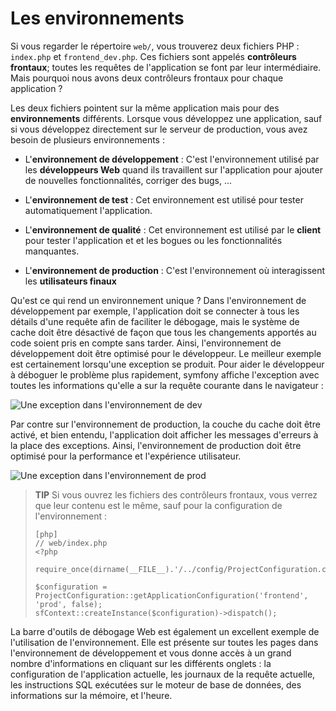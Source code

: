 Les environnements
================

Si vous regarder le répertoire `web/`, vous trouverez deux fichiers PHP :
`index.php` et `frontend_dev.php`. Ces fichiers sont appelés **contrôleurs
frontaux**; toutes les requêtes de l'application se font par leur intermédiaire. Mais pourquoi
nous avons deux contrôleurs frontaux pour chaque application ?

Les deux fichiers pointent sur la même application mais pour des **environnements** différents.
Lorsque vous développez une application, sauf si vous développez directement sur le
serveur de production, vous avez besoin de plusieurs environnements :

  * L'**environnement de développement** : C'est l'environnement utilisé par les **développeurs
    Web** quand ils travaillent sur l'application pour ajouter de nouvelles fonctionnalités, corriger
    des bugs, ...

  * L'**environnement de test** : Cet environnement est utilisé pour tester automatiquement
    l'application.

  * L'**environnement de qualité** : Cet environnement est utilisé par le **client**
    pour tester l'application et et les bogues ou les fonctionnalités manquantes.

  * L'**environnement de production** : C'est l'environnement où interagissent les
    **utilisateurs finaux**

Qu'est ce qui rend un environnement unique ?  Dans l'environnement de développement par exemple,
l'application doit se connecter à tous les détails d'une requête afin de faciliter
le débogage, mais le système de cache doit être désactivé de façon que tous les changements apportés
au code soient pris en compte sans tarder. Ainsi, l'environnement de développement
doit être optimisé pour le développeur. Le meilleur exemple est certainement lorsqu'une
exception se produit. Pour aider le développeur à déboguer le problème plus rapidement, symfony
affiche l'exception avec toutes les informations qu'elle a sur la requête
courante dans le navigateur :

![Une exception dans l'environnement de dev](http://www.symfony-project.org/images/getting-started/1_4/exception_dev.png)

Par contre sur l'environnement de production, la couche du cache doit être activé, et
bien entendu, l'application doit afficher les messages d'erreurs à la place des
exceptions. Ainsi, l'environnement de production doit être optimisé pour la performance
et l'expérience utilisateur.

![Une exception dans l'environnement de prod](http://www.symfony-project.org/images/getting-started/1_4/exception_prod.png)

>**TIP**
>Si vous ouvrez les fichiers des contrôleurs frontaux, vous verrez que leur contenu est
>le même, sauf pour la configuration de l'environnement :
>
>     [php]
>     // web/index.php
>     <?php
>
>     require_once(dirname(__FILE__).'/../config/ProjectConfiguration.class.php');
>
>     $configuration = ProjectConfiguration::getApplicationConfiguration('frontend', 'prod', false);
>     sfContext::createInstance($configuration)->dispatch();

La barre d'outils de débogage Web est également un excellent exemple de l'utilisation de l'environnement. Elle
est présente sur toutes les pages dans l'environnement de développement et vous donne accès à
un grand nombre d'informations en cliquant sur les différents onglets : la configuration
de l'application actuelle, les journaux de la requête actuelle, les instructions
SQL exécutées sur le moteur de base de données, des informations sur la mémoire, et
l'heure.
